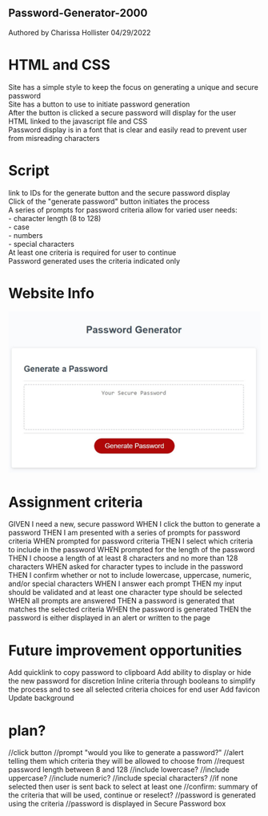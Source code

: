 ## Password-Generator-2000

Authored by Charissa Hollister 04/29/2022

# HTML and CSS
Site has a simple style to keep the focus on generating a unique and secure password<br />
Site has a button to use to initiate password generation<br />
After the button is clicked a secure password will display for the user<br />
HTML linked to the javascript file and CSS<br />
Password display is in a font that is clear and easily read to prevent user from misreading characters<br />


# Script
link to IDs for the generate button and the secure password display<br />
Click of the "generate password" button initiates the process<br />
A series of prompts for password criteria allow for varied user needs:<br />
    - character length (8 to 128)<br />
    - case<br />
    - numbers<br />
    - special characters<br />
At least one criteria is required for user to continue<br />
Password generated uses the criteria indicated only<br />

# Website Info

![ScreenShot](./assets/Screenshot%20Password%20Generator%20Webpage.jpg)



# Assignment criteria
GIVEN I need a new, secure password
WHEN I click the button to generate a password
THEN I am presented with a series of prompts for password criteria
WHEN prompted for password criteria
THEN I select which criteria to include in the password
WHEN prompted for the length of the password
THEN I choose a length of at least 8 characters and no more than 128 characters
WHEN asked for character types to include in the password
THEN I confirm whether or not to include lowercase, uppercase, numeric, and/or special characters
WHEN I answer each prompt
THEN my input should be validated and at least one character type should be selected
WHEN all prompts are answered
THEN a password is generated that matches the selected criteria
WHEN the password is generated
THEN the password is either displayed in an alert or written to the page

# Future improvement opportunities
Add quicklink to copy password to clipboard
Add ability to display or hide the new password for discretion
Inline criteria through booleans to simplify the process and to see all selected criteria choices for end user
Add favicon
Update background



# plan?
//click button
//prompt "would you like to generate a password?"
//alert telling them which criteria they will be allowed to choose from
//request password length between 8 and 128
//include lowercase?
//include uppercase?
//include numeric?
//include special characters?
//if none selected then user is sent back to select at least one
//confirm: summary of the criteria that will be used, continue or reselect?
//password is generated using the criteria
//password is displayed in Secure Password box

